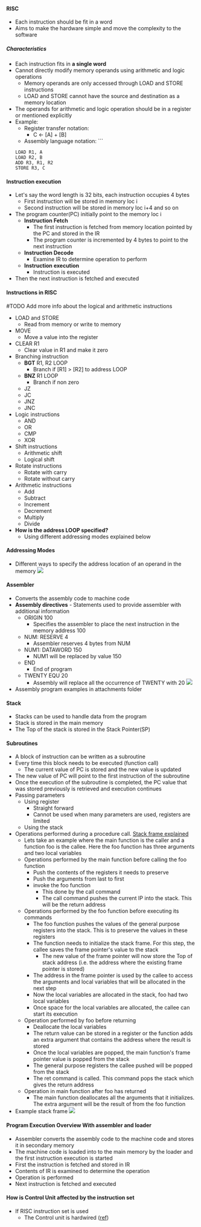 #### **RISC**
- Each instruction should be fit in a word
- Aims to make the hardware simple and move the complexity to the software
##### **Characteristics**
- Each instruction fits in **a single word**
- Cannot directly modify memory operands using arithmetic and logic operations 
	- Memory operands are only accessed through LOAD and STORE instructions
	- LOAD and STORE cannot have the source and destination as a memory location
- The operands for arithmetic and logic operation should be in a register or mentioned explicitly
- Example:
	- Register transfer notation: 
		- C <- \[A] + \[B]
	- Assembly language notation:  ```
	```
	LOAD R1, A
	LOAD R2, B
	ADD R3, R1, R2
	STORE R3, C
	``` 

#### **Instruction execution**
- Let's say the word length is 32 bits, each instruction occupies 4 bytes
	- First instruction will be stored in memory loc i
	- Second instruction will be stored in memory loc i+4 and so on
- The program counter(PC) initially point to the memory loc i
	- **Instruction Fetch**
		- The first instruction is fetched from memory location pointed by the PC and stored in the IR
		- The program counter is incremented by 4 bytes to point to the next instruction
	- **Instruction Decode**
		- Examine IR to determine operation to perform
	- **Instruction execution**
		- Instruction is executed
- Then the next instruction is fetched and executed

#### **Instructions in RISC** 
#TODO Add more info about the logical and arithmetic instructions 
- LOAD and STORE
	- Read from memory or write to memory
- MOVE
	- Move a value into the register
- CLEAR R1
	- Clear value in R1 and make it zero
- Branching instruction
	- **BGT** R1, R2 LOOP
		- Branch if \[R1] > \[R2] to address LOOP
	- **BNZ** R1 LOOP
		- Branch if non zero
	- JZ
	- JC
	- JNZ
	- JNC
- Logic instructions
	- AND
	- OR
	- CMP
	- XOR
- Shift instructions
	- Arithmetic shift
	- Logical shift
- Rotate instructions
	- Rotate with carry
	- Rotate without carry
- Arithmetic instructions
	- Add
	- Subtract
	- Increment
	- Decrement
	- Multiply
	- Divide
- **How is the address LOOP specified?**
	- Using different addressing modes explained below

#### **Addressing Modes**
- Different ways to specify the address location of an operand in the memory
![](./Attachments/Images/risc_addressing_modes.png)

#### **Assembler**
- Converts the assembly code to machine code
- **Assembly directives** - Statements used to provide assembler with additional information
	- ORIGIN 100
		- Specifies the assembler to place the next instruction in the memory address 100
	- NUM: RESERVE 4
		- Assembler reserves 4 bytes from NUM
	- NUM1: DATAWORD 150
		- NUM1 will be replaced by value 150
	- END 
		- End of program
	- TWENTY EQU 20
		- Assembly will replace all the occurrence of TWENTY with 20 
	![](./Attachments/Images/assemly_directives_eg_code.png)
- Assembly program examples in attachments folder

#### Stack
- Stacks can be used to handle data from the program
- Stack is stored in the main memory
- The Top of the stack is stored in the Stack Pointer(SP)

#### Subroutines
- A block of instruction can be written as a subroutine
- Every time this block needs to be executed (function call)
	- The current value of PC is stored and the new value is updated 
- The new value of PC will point to the first instruction of the subroutine
- Once the execution of the subroutine is completed, the PC value that was stored previously is retrieved and execution continues 
- Passing parameters
	- Using register
		- Straight forward
		- Cannot be used when many parameters are used, registers are limited
	- Using the stack
- Operations performed during a procedure call. [Stack frame explained](https://redirect.cs.umbc.edu/~chang/cs313.s02/stack.shtml)
	- Lets take an example where the main function is the caller and a function foo is the callee. Here the foo function has three arguments and two local variables
	- Operations performed by the main function before calling the foo function
		- Push the contents of the registers it needs to preserve
		- Push the arguments from last to first
		- invoke the foo function 
			- This done by the call command
			- The call command pushes the current IP into the stack. This will be the return address
	- Operations performed by the foo function before executing its commands 
		- The foo function pushes the values of the general purpose registers into the stack. This is to preserve the values in these registers
		- The function needs to initialize the stack frame. For this step, the callee saves the frame pointer's value to the stack
			- The new value of the frame pointer will now store the Top of stack address (i.e. the address where the existing frame pointer is stored) 
		- The address in the frame pointer is used by the callee to access the arguments and local variables that will be allocated in the next step
		- Now the local variables are allocated in the stack, foo had two local variables 
		- Once space for the local variables are allocated, the callee can start its execution
	- Operation performed by foo before returning
		- Deallocate the local variables
		- The return value can be stored in a register or the function adds an extra argument that contains the address where the result is stored
		- Once the local variables are popped, the main function's frame pointer value is popped from the stack 
		- The general purpose registers the callee pushed will be popped from the stack
		- The ret command is called. This command pops the stack which gives the return address
	- Operation in main function after foo has returned
		- The main function deallocates all the arguments that it initializes. The extra argument will be the result of from the foo function
- Example stack frame
		![](./Attachments/Images/stack_frame_example.png)

#### Program Execution Overview With assembler and loader
- Assembler converts the assembly code to the machine code and stores it in secondary memory
- The machine code is loaded into to the main memory by the loader and the first instruction execution is started
- First the instruction is fetched and stored in IR
- Contents of IR is examined to determine the operation
- Operation is performed
- Next instruction is fetched and executed


#### How is Control Unit affected by the instruction set 
- If RISC instruction set is used 
	- The Control unit is hardwired ([ref](https://en.wikipedia.org/wiki/Control_unit#Hardwired_control_unit)) 
